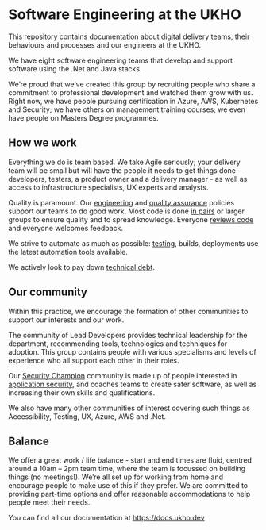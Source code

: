# Software Engineering at the UKHO

This repository contains documentation about digital delivery teams, their behaviours and processes and our engineers at the UKHO.

We have eight software engineering teams that develop and support software using the .Net and Java stacks.  

We’re proud that we’ve created this group by recruiting people who share a commitment to professional development and watched them grow with us.   Right now, we have people pursuing certification in Azure, AWS, Kubernetes and Security; we have others on management training courses; we even have people on Masters Degree programmes. 


## How we work

Everything we do is team based.  We take Agile seriously; your delivery team will be small but will have the people it needs to get things done - developers, testers, a product owner and a delivery manager - as well as access to infrastructure specialists, UX experts and analysts. 

Quality is paramount.  Our [engineering](./docs/software-engineering-policies/README.md) and [quality assurance](./docs/quality-assurance/README.md) policies support our teams to do good work.  Most code is done [in pairs](./docs/software-engineering-policies/PairProgramming/PairProgrammingPolicy.md) or larger groups to ensure quality and to spread knowledge.  Everyone [reviews code](./docs/software-engineering-policies/CodeReview/CodeReviewPolicy.md) and everyone welcomes feedback. 

We strive to automate as much as possible: [testing](./docs/quality-assurance/test-strategy.md), builds, deployments use the latest automation tools available.

We actively look to pay down [technical debt](./docs/software-engineering-policies/TechnicalDebt/TechnicalDebtGuidance.md).

## Our community

Within this practice, we encourage the formation of other communities to support our interests and our work.

The community of Lead Developers provides technical leadership for the department, recommending tools, technologies and techniques for adoption.  This group contains people with various specialisms and levels of experience who all support each other in their roles.

Our [Security Champion](./docs/software-engineering-policies/SecureDevelopment/SecurityChampion.md) community is made up of people interested in [application security](./docs/software-engineering-policies/SecureDevelopment/SecureDevelopmentPolicy.md), and coaches teams to create safer software, as well as increasing their own skills and qualifications.

We also have many other communities of interest covering such things as Accessibility, Testing, UX, Azure, AWS and .Net.

## Balance

We offer a great work / life balance - start and end times are fluid, centred around a 10am – 2pm team time, where the team is focussed on building things (no meetings!).  We’re all set up for working from home and encourage people to make use of this if they prefer.  We are committed to providing part-time options and offer reasonable accommodations to help people meet their needs. 


You can find all our documentation at https://docs.ukho.dev
